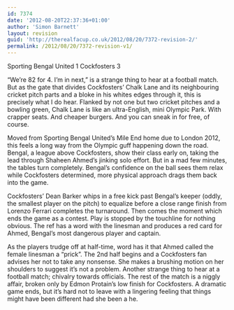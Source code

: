 ```yaml
---
id: 7374
date: '2012-08-20T22:37:36+01:00'
author: 'Simon Barnett'
layout: revision
guid: 'http://therealfacup.co.uk/2012/08/20/7372-revision-2/'
permalink: /2012/08/20/7372-revision-v1/
---
```


Sporting Bengal United 1 Cockfosters 3

“We’re 82 for 4. I’m in next,” is a strange thing to hear at a football match. But as the gate that divides Cockfosters’ Chalk Lane and its neighbouring cricket pitch parts and a bloke in his whites edges through it, this is precisely what I do hear. Flanked by not one but two cricket pitches and a bowling green, Chalk Lane is like an ultra-English, mini Olympic Park. With crapper seats. And cheaper burgers. And you can sneak in for free, of course.

Moved from Sporting Bengal United’s Mile End home due to London 2012, this feels a long way from the Olympic guff happening down the road. Bengal, a league above Cockfosters, show their class early on, taking the lead through Shaheen Ahmed’s jinking solo effort. But in a mad few minutes, the tables turn completely. Bengal’s confidence on the ball sees them relax while Cockfosters determined, more physical approach drags them back into the game.

Cockfosters’ Dean Barker whips in a free kick past Bengal’s keeper (oddly, the smallest player on the pitch) to equalize before a close range finish from Lorenzo Ferrari completes the turnaround. Then comes the moment which ends the game as a contest. Play is stopped by the touchline for nothing obvious. The ref has a word with the linesman and produces a red card for Ahmed, Bengal’s most dangerous player and captain.

As the players trudge off at half-time, word has it that Ahmed called the female linesman a “prick”. The 2nd half begins and a Cockfosters fan advises her not to take any nonsense. She makes a brushing motion on her shoulders to suggest it’s not a problem. Another strange thing to hear at a football match; chivalry towards officials. The rest of the match is a niggly affair, broken only by Edmon Protain’s low finish for Cockfosters. A dramatic game ends, but it’s hard not to leave with a lingering feeling that things might have been different had she been a he.